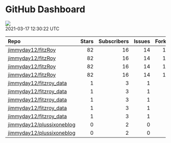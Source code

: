 GitHub Dashboard
================

![](https://github.com/jimmyday12/status/workflows/Render%20Status/badge.svg)  
2021-03-17 12:30:22 UTC

| Repo                                                                      | Stars | Subscribers | Issues | Forks | Status                                                                                                                                                                               | Commit                                                                                                                                                                                          |
| :------------------------------------------------------------------------ | ----: | ----------: | -----: | ----: | :----------------------------------------------------------------------------------------------------------------------------------------------------------------------------------- | :---------------------------------------------------------------------------------------------------------------------------------------------------------------------------------------------- |
| [jimmyday12/fitzRoy](https://github.com/jimmyday12/fitzRoy)               |    82 |          16 |     14 |    16 | [![](https://github.com/jimmyday12/fitzRoy/workflows/R-CMD-check/badge.svg)](https://github.com/jimmyday12/fitzRoy/actions/runs/659630788)                                           | <a href="https://github.com/jimmyday12/fitzRoy/commit/a6359e7f2af527b2ab6d05a400e86866720f15e5" title="Adding link to release in pkgdown">a6359e</a>                                            |
| [jimmyday12/fitzRoy](https://github.com/jimmyday12/fitzRoy)               |    82 |          16 |     14 |    16 | [![](https://github.com/jimmyday12/fitzRoy/workflows/pkgdown/badge.svg)](https://github.com/jimmyday12/fitzRoy/actions/runs/659630787)                                               | <a href="https://github.com/jimmyday12/fitzRoy/commit/a6359e7f2af527b2ab6d05a400e86866720f15e5" title="Adding link to release in pkgdown">a6359e</a>                                            |
| [jimmyday12/fitzRoy](https://github.com/jimmyday12/fitzRoy)               |    82 |          16 |     14 |    16 | [![](https://github.com/jimmyday12/fitzRoy/workflows/Commands/badge.svg)](https://github.com/jimmyday12/fitzRoy/actions/runs/648265609)                                              | <a href="https://github.com/jimmyday12/fitzRoy/commit/3e1e9debad77f7a966b65b5e8b0b5968355b496d" title="fixes #144">3e1e9d</a>                                                                   |
| [jimmyday12/fitzRoy](https://github.com/jimmyday12/fitzRoy)               |    82 |          16 |     14 |    16 | [![](https://github.com/jimmyday12/fitzRoy/workflows/Render%20README/badge.svg)](https://github.com/jimmyday12/fitzRoy/actions/runs/659627520)                                       | <a href="https://github.com/jimmyday12/fitzRoy/commit/b1796f7209aecb36f930391db70d50f18f39351c" title="updating CRAN comments">b1796f</a>                                                       |
| [jimmyday12/fitzroy\_data](https://github.com/jimmyday12/fitzroy_data)    |     1 |           3 |      1 |     0 | [![](https://github.com/jimmyday12/fitzroy_data/workflows/update%20data/badge.svg)](https://github.com/jimmyday12/fitzroy_data/actions/runs/30566608)                                | <a href="https://github.com/jimmyday12/fitzroy_data/commit/513395df69da59ea026a522360ebf3542ef535b3" title="Merge branch 'master' of github.com:jimmyday12/fitzroy_data">513395</a>             |
| [jimmyday12/fitzroy\_data](https://github.com/jimmyday12/fitzroy_data)    |     1 |           3 |      1 |     0 | [![](https://github.com/jimmyday12/fitzroy_data/workflows/test%20script/badge.svg)](https://github.com/jimmyday12/fitzroy_data/actions/runs/30568704)                                | <a href="https://github.com/jimmyday12/fitzroy_data/commit/d1eab30fb9dc7c6b4901b562cf4f2e9006812e67" title="fixing install line">d1eab3</a>                                                     |
| [jimmyday12/fitzroy\_data](https://github.com/jimmyday12/fitzroy_data)    |     1 |           3 |      1 |     0 | [![](https://github.com/jimmyday12/fitzroy_data/workflows/schedule%20script/badge.svg)](https://github.com/jimmyday12/fitzroy_data/actions/runs/30568431)                            | <a href="https://github.com/jimmyday12/fitzroy_data/commit/f4691ba1420dbbbece8520463bc737a41826f7b6" title="testing">f4691b</a>                                                                 |
| [jimmyday12/fitzroy\_data](https://github.com/jimmyday12/fitzroy_data)    |     1 |           3 |      1 |     0 | [![](https://github.com/jimmyday12/fitzroy_data/workflows/testing%20that%20R%20script%20runs/badge.svg)](https://github.com/jimmyday12/fitzroy_data/actions/runs/30651218)           | <a href="https://github.com/jimmyday12/fitzroy_data/commit/c043fd96eb1477958dfbbdc5bb160d6b99c45e4d" title="Update test_schedule.yml">c043fd</a>                                                |
| [jimmyday12/fitzroy\_data](https://github.com/jimmyday12/fitzroy_data)    |     1 |           3 |      1 |     0 | [![](https://github.com/jimmyday12/fitzroy_data/workflows/get%20new%20data/badge.svg)](https://github.com/jimmyday12/fitzroy_data/actions/runs/657684661)                            | <a href="https://github.com/jimmyday12/fitzroy_data/commit/a94c7aa4c9521c9a018817d336168ee1f10fa507" title="updating weekly_data_process">a94c7a</a>                                            |
| [jimmyday12/plussixoneblog](https://github.com/jimmyday12/plussixoneblog) |     0 |           2 |      0 |     1 | [![](https://github.com/jimmyday12/plussixoneblog/workflows/Rebuild%20Site/badge.svg)](https://github.com/jimmyday12/plussixoneblog/actions/runs/659624256)                          | <a href="https://github.com/jimmyday12/plussixoneblog/commit/e2b99669145879b496b4e652a5652af29b5ac4d9" title="Merge branch 'main' of github.com:jimmyday12/plussixoneblog into main">e2b996</a> |
| [jimmyday12/plussixoneblog](https://github.com/jimmyday12/plussixoneblog) |     0 |           2 |      0 |     1 | [![](https://github.com/jimmyday12/plussixoneblog/workflows/Get%20new%20data%20and%20rebuild%20site/badge.svg)](https://github.com/jimmyday12/plussixoneblog/actions/runs/660503147) | <a href="https://github.com/jimmyday12/plussixoneblog/commit/4fd724ba4fc97b5e50d92ea3e655f67a3a688a0b" title="Rebuilding site">4fd724</a>                                                       |

